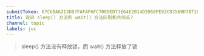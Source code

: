 ```yaml
---
submitToken: 67C6BA6213D87FAF4F6FC70E0ED73E64E2014D3968FE92C83569D7871BA3714C
title: 说说 sleep() 方法和 wait() 方法区别和共同点?
channel: topic
labels: juc
---
```


> sleep() 方法没有释放锁，而 wait() 方法释放了锁